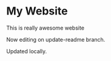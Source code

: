 # My Website

This is really awesome website

Now editing on update-readme branch.

Updated locally.
